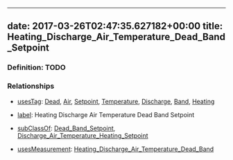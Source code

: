 
---
date: 2017-03-26T02:47:35.627182+00:00
title: Heating_Discharge_Air_Temperature_Dead_Band_Setpoint
---
### Definition: TODO

### Relationships

* [usesTag](https://brickschema.org/schema/1.0/BrickFrame#usesTag): [Dead](https://brickschema.org/schema/1.0/BrickTag#Dead), [Air](https://brickschema.org/schema/1.0/BrickTag#Air), [Setpoint](https://brickschema.org/schema/1.0/BrickTag#Setpoint), [Temperature](https://brickschema.org/schema/1.0/BrickTag#Temperature), [Discharge](https://brickschema.org/schema/1.0/BrickTag#Discharge), [Band](https://brickschema.org/schema/1.0/BrickTag#Band), [Heating](https://brickschema.org/schema/1.0/BrickTag#Heating)

* [label](http://www.w3.org/2000/01/rdf-schema#label): Heating Discharge Air Temperature Dead Band Setpoint

* [subClassOf](http://www.w3.org/2000/01/rdf-schema#subClassOf): [Dead_Band_Setpoint](https://brickschema.org/schema/1.0/Brick#Dead_Band_Setpoint), [Discharge_Air_Temperature_Heating_Setpoint](https://brickschema.org/schema/1.0/Brick#Discharge_Air_Temperature_Heating_Setpoint)

* [usesMeasurement](https://brickschema.org/schema/1.0/BrickFrame#usesMeasurement): [Heating_Discharge_Air_Temperature_Dead_Band](https://brickschema.org/schema/1.0/Brick#Heating_Discharge_Air_Temperature_Dead_Band)
